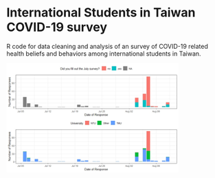# International Students in Taiwan COVID-19 survey
R code for data cleaning and analysis of an survey of COVID-19 related health beliefs and behaviors among international students in Taiwan. 

<img src="https://github.com/Russell-Shean/int_students_covid_survey/raw/main/figures/responseplot1.jpeg" width="400" height="auto" />
